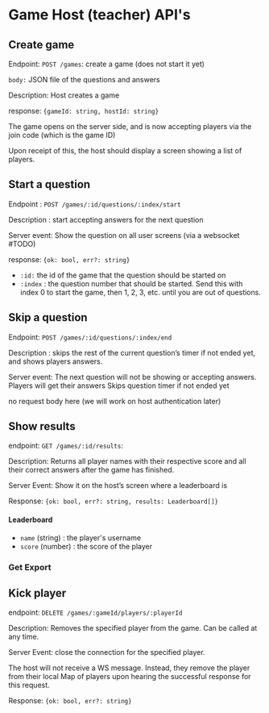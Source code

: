# Game Host (teacher) API's

## Create game
Endpoint: `POST /games`: create a game (does not start it yet)

`body:` JSON file of the questions and answers

Description: Host creates a game

response: `{gameId: string, hostId: string}`

The game opens on the server side, and is now accepting players via the join code (which is the game ID)

Upon receipt of this, the host should display a screen showing a list of players. 

## Start a question

Endpoint : `POST /games/:id/questions/:index/start`

Description : start accepting answers for the next question 

Server event: Show the question on all user screens (via a websocket #TODO)

response: `{ok: bool, err?: string}`

- `:id:` the id of the game that the question should be started on
- `:index` : the question number that should be started.
  Send this with index 0 to start the game, then 1, 2, 3, etc. until you are out of questions.

## Skip a question

Endpoint: `POST /games/:id/questions/:index/end`

Description : skips the rest of the current question’s timer if not ended yet, and shows players answers. 

Server event: The next question will not be showing or accepting answers. 
Players will get their answers
Skips question timer if not ended yet

no request body here (we will work on host authentication later)


## Show results
endpoint: `GET /games/:id/results`:

Description: Returns all player names with their respective score and all their correct answers after the game has finished.

Server Event: Show it on the host’s screen
where a leaderboard is 

Response: `{ok: bool, err?: string, results: Leaderboard[]}`

#### Leaderboard
- `name` (string) : the player's username 
- `score` (number) : the score of the player

### Get Export




## Kick player

endpoint: `DELETE /games/:gameId/players/:playerId`

Description: Removes the specified player from the game. Can be called at any time.

Server Event: close the connection for the specified player.

The host will not receive a WS message. Instead, they remove the player from their local Map of players upon hearing the successful response for this request.

Response: `{ok: bool, err?: string}`
